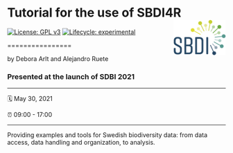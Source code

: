 # Tutorial for the use of SBDI4R <img src="https://github.com/biodiversitydata-se/r-tools-tutorial/raw/main/sbdi-logo-orginal-large.png" align="right" width="120"/>

[![License: GPL
v3](https://img.shields.io/badge/License-GPLv3-blue.svg)](https://www.gnu.org/licenses/gpl-3.0)
[![Lifecycle:
experimental](https://img.shields.io/badge/lifecycle-maturing-blue.svg)](https://www.tidyverse.org/lifecycle/#maturing)

================  

by Debora Arlt and Alejandro Ruete

### Presented at the launch of SDBI 2021

-----

:spiral_calendar: May 30, 2021  

:alarm_clock:     09:00 - 17:00  

-----

Providing examples and tools for Swedish biodiversity data: from data access, data handling and organization, to analysis.

